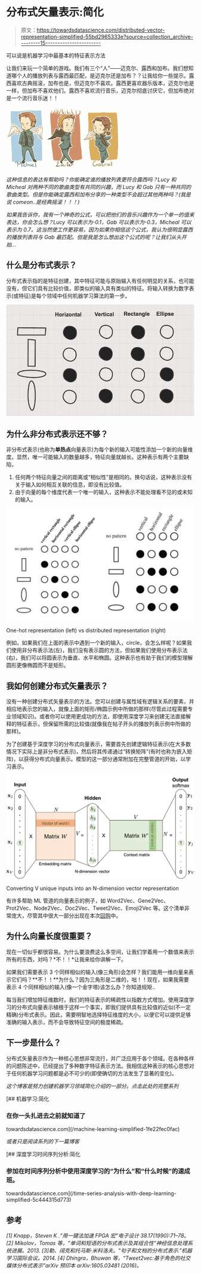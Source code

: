 # 分布式矢量表示:简化

> 原文：<https://towardsdatascience.com/distributed-vector-representation-simplified-55bd2965333e?source=collection_archive---------15----------------------->

可以说是机器学习中最基本的特征表示方法

让我们来玩一个简单的游戏。我们有三个“人”——迈克尔、露西和加布。我们想知道哪个人的播放列表与露西最匹配，是迈克尔还是加布？？让我给你一些提示。露西喜欢古典摇滚，加布也是，但迈克尔不喜欢。露西更喜欢器乐版本，迈克尔也是一样，但加布不喜欢他们。露西不喜欢流行音乐，迈克尔彻底讨厌它，但加布绝对是一个流行音乐迷！！

![](img/aa976813a847ed37ae3ad2bd484033f6.png)

*这种信息的表达有帮助吗？你能确定谁的播放列表更符合露西吗？Lucy 和 Micheal 对两种不同的歌曲类型有共同的兴趣，而 Lucy 和 Gab 只有一种共同的歌曲类型。但是你能确定露西和加布分享的一种类型不会超过其他两种吗？(我是说 comeon..是经典摇滚！！！)*

*如果我告诉你，我有一个神奇的公式，可以把他们的音乐兴趣作为一个单一的值来表达，你会怎么想？Lucy 可以表示为-0.1，Gab 可以表示为-0.3，Micheal 可以表示为 0.7。这当然使工作更容易，因为如果你相信这个公式，我认为很明显露西的播放列表将与 Gab 最匹配。但是我是怎么想出这个公式的呢？让我们从头开始…*

## 什么是分布式表示？

分布式表示指的是特征创建，其中特征可能与原始输入有任何明显的关系，也可能没有，但它们具有比较价值，即类似的输入具有类似的特征。将输入转换为数字表示(或特征)是每个领域中任何机器学习算法的第一步。

![](img/6bc39e1243e780b1ce6e9a56e5d2a06d.png)

## 为什么非分布式表示还不够？

非分布式表示(也称为**单热点**向量表示)为每个新的输入可能性添加一个新的向量维度。显然，唯一可能输入的数量越多，特征向量就越长。这种表示有两个主要缺陷，

1.  任何两个特征向量之间的距离或“相似性”是相同的。换句话说，这种表示没有关于输入如何相互关联的信息，即没有比较值。
2.  由于向量的每个维度代表一个唯一的输入，这种表示不能处理看不见的或未知的输入。

![](img/b5651325c326926e344602f8ad2bf8b2.png)

One-hot representation (left) vs distributed representation (right)

例如，如果我们在上面的表示中遇到一个新的输入，circle，会怎么样呢？如果我们使用非分布表示法(左)，我们没有表示圆的方法，但如果我们使用分布表示法(右)，我们可以将圆表示为垂直、水平和椭圆。这种表示也有助于我们的模型理解圆形更像椭圆而不是矩形。

## 我如何创建分布式矢量表示？

没有一种创建分布式矢量表示的方法。您可以创建与属性域有逻辑关系的要素，并相应地表示您的输入，就像上面的矩形/椭圆示例中所做的那样(尽管此过程需要专业领域知识)。或者你可以使用更成功的方法，即使用深度学习来创建无法直接解释的特征表示，但保留所需的比较值(就像我在帖子开头的播放列表示例中所做的那样)。

为了创建基于深度学习的分布式向量表示，需要首先创建逻辑特征表示(在大多数情况下实际上是非分布式表示)，然后将其传递通过“转换矩阵”(有时也称为嵌入矩阵)，以获得分布式向量表示。模型的这一部分通常附加在完整管道的开始，以学习表示。

![](img/32eaf0cc007ad1a5239bbca6e5a4f11e.png)

Converting V unique inputs into an N-dimension vector representation

有许多帮助 ML 管道的向量表示的例子，如 Word2Vec、Gene2Vec、Prot2Vec、Node2Vec、Doc2Vec、Tweet2Vec、Emoji2Vec 等。这个清单非常庞大，尽管其中很大一部分出现在本次[回购](https://github.com/MaxwellRebo/awesome-2vec)中。

## 为什么向量长度很重要？

现在一切似乎都很容易。为什么要浪费这么多空间，让我们学着用一个数值来表示所有的东西，对吗？*不！！*让我来给你讲解一下。

如果我们需要表示 3 个同样相似的输入(像三角形)会怎样？我们能用一维向量来表示它们吗？**不！！**为什么？因为三角形是二维的，咄！！现在，如果我需要表示 4 个同样相似的输入(像一个金字塔)该怎么办？你知道规矩..

每当我们增加特征维数时，我们的特征表示的稀疏性以指数方式增加。使用深度学习的分布式向量表示植根于这样一个事实，即我们提供具有比较值的近似(不一定精确)分布式表示。因此，需要明智地选择特征维度的大小，以便它可以提供足够准确的输入表示，而不会导致特征空间的极度稀疏。

## 下一步是什么？

分布式矢量表示作为一种核心思想非常流行，并广泛应用于各个领域。在各种各样的问题陈述中，已经提出了多种数字特征表示方法。我相信这种表示的核心思想对于任何机器学习问题都是必不可少的(即使确切的方法发生了显著的变化)。

*这个博客是努力创建机器学习领域简化介绍的一部分。点击此处的完整系列*

[](/machine-learning-simplified-1fe22fec0fac) [## 机器学习:简化

### 在你一头扎进去之前就知道了

towardsdatascience.com](/machine-learning-simplified-1fe22fec0fac) 

*或者只是阅读系列的下一篇博客*

[](/time-series-analysis-with-deep-learning-simplified-5c444315d773) [## 深度学习时间序列分析:简化

### 参加在时间序列分析中使用深度学习的“为什么”和“什么时候”的速成班。

towardsdatascience.com](/time-series-analysis-with-deep-learning-simplified-5c444315d773) 

## 参考

*[1] Knapp，Steven K .“用一键法加速 FPGA 宏”电子设计 38.17(1990):71–78。
[2] Mikolov，Tomas 等，“单词和短语的分布式表示及其组合性”神经信息处理系统进展。2013.
[3]勒、阔克和托马斯·米科洛夫。"句子和文档的分布式表示."机器学习国际会议。2014.
[4] Dhingra，Bhuwan 等，“Tweet2vec:基于角色的社交媒体分布式表示”arXiv 预印本 arXiv:1605.03481 (2016)。*